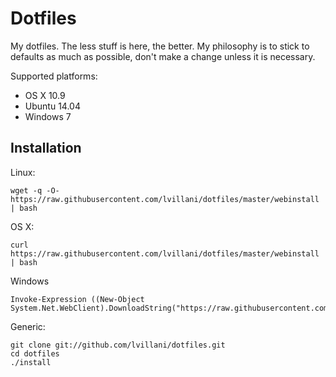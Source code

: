 # Dotfiles

My dotfiles. The less stuff is here, the better. My philosophy is to stick to defaults as much as
possible, don't make a change unless it is necessary.

Supported platforms:

- OS X 10.9
- Ubuntu 14.04
- Windows 7


## Installation

Linux:

    wget -q -O- https://raw.githubusercontent.com/lvillani/dotfiles/master/webinstall | bash

OS X:

    curl https://raw.githubusercontent.com/lvillani/dotfiles/master/webinstall | bash

Windows

    Invoke-Expression ((New-Object System.Net.WebClient).DownloadString("https://raw.githubusercontent.com/lvillani/dotfiles/master/webinstall.ps1"))

Generic:

    git clone git://github.com/lvillani/dotfiles.git
    cd dotfiles
    ./install
